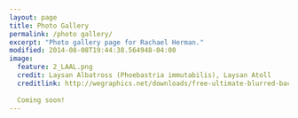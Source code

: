 ```yaml
---
layout: page
title: Photo Gallery
permalink: /photo gallery/
excerpt: "Photo gallery page for Rachael Herman."
modified: 2014-08-08T19:44:38.564948-04:00
image:
  feature: 2_LAAL.png
  credit: Laysan Albatross (Phoebastria immutabilis), Laysan Atoll
  creditlink: http://wegraphics.net/downloads/free-ultimate-blurred-background-pack/
  
  Coming soon!
---
```


